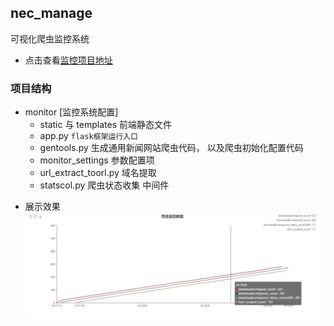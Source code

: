 ## nec_manage
可视化爬虫监控系统
* 点击查看[监控项目地址](https://github.com/ioiogoo/scrapy-monitor)

### 项目结构

* monitor [监控系统配置]
    - static 与 templates 前端静态文件
    - app.py `flask框架运行入口`
    - gentools.py   生成通用新闻网站爬虫代码， 以及爬虫初始化配置代码
    - monitor_settings  参数配置项
    - url_extract_toorl.py  域名提取
    - statscol.py 爬虫状态收集 中间件
    
-   展示效果
![](https://github.com/duolaAOA/nec_scraper/blob/master/images/spider_monitor_5_2.jpg?raw=true)

